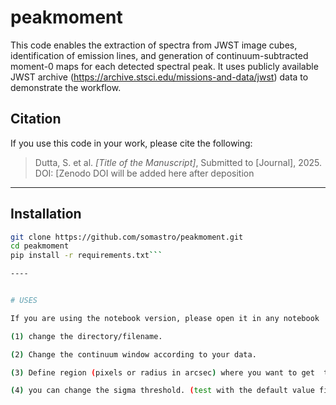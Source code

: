 # peakmoment
This code enables the extraction of spectra from JWST image cubes, identification of emission lines, and generation of continuum-subtracted moment-0 maps for each detected spectral peak. It uses publicly available JWST archive (https://archive.stsci.edu/missions-and-data/jwst) data to demonstrate the workflow.

## Citation

If you use this code in your work, please cite the following:

> Dutta, S. et al. *[Title of the Manuscript]*, Submitted to [Journal], 2025.  
> DOI: [Zenodo DOI will be added here after deposition


---

## Installation

```bash
git clone https://github.com/somastro/peakmoment.git
cd peakmoment
pip install -r requirements.txt```

----


# USES

If you are using the notebook version, please open it in any notebook

(1) change the directory/filename. 

(2) Change the continuum window according to your data. 

(3) Define region (pixels or radius in arcsec) where you want to get  the spectra.

(4) you can change the sigma threshold. (test with the default value first). 


